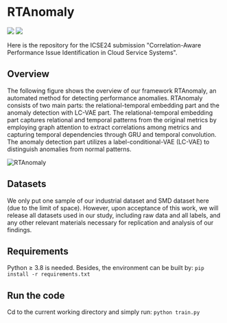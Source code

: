 # RTAnomaly
![](https://img.shields.io/badge/version-1.0-blue.svg) 
![](https://img.shields.io/badge/language-python-orange.svg)

Here is the repository for the ICSE24 submission "Correlation-Aware Performance Issue Identification in Cloud Service Systems". 

## Overview

The following figure shows the overview of our framework RTAnomaly, an automated method for detecting performance anomalies. RTAnomaly consists of two main parts: the relational-temporal embedding part and the anomaly detection with LC-VAE part. The relational-temporal embedding part captures relational and temporal patterns from the original metrics by employing graph attention to extract correlations among metrics and capturing temporal dependencies through GRU and temporal convolution. The anomaly detection part utilizes a label-conditional-VAE (LC-VAE) to distinguish anomalies from normal patterns. 

![RTAnomaly](https://github.com/ASE-Submission/RTAnomaly/assets/131580646/e6a21e32-d5bf-49c4-9e48-18f124f4083e)

## Datasets

We only put one sample of our industrial dataset and SMD dataset here (due to the limit of space). However, upon acceptance of this work, we will release all datasets used in our study, including raw data and all labels, and any other relevant materials necessary for replication and analysis of our findings.

## Requirements

Python $\geq$ 3.8 is needed. Besides, the environment can be built by:
```pip install -r requirements.txt```

## Run the code
Cd to the current working directory and simply run:
```python train.py```
